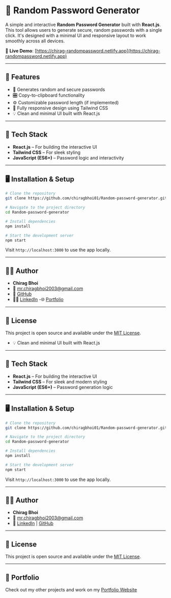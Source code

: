 
# 🔐 Random Password Generator

A simple and interactive **Random Password Generator** built with **React.js**. This tool allows users to generate secure, random passwords with a single click. It's designed with a minimal UI and responsive layout to work smoothly across all devices.

🔗 **Live Demo**: [https://chirag-randompassword.netlify.app](https://chirag-randompassword.netlify.app)

---

## 🌟 Features

- 🔁 Generates random and secure passwords
- 🎛️ Copy-to-clipboard functionality
- ⚙️ Customizable password length (if implemented)
- 📱 Fully responsive design using Tailwind CSS
- 💡 Clean and minimal UI built with React.js

---

## 🚀 Tech Stack

- **React.js** – For building the interactive UI
- **Tailwind CSS** – For sleek styling
- **JavaScript (ES6+)** – Password logic and interactivity

---

## 🖥️ Installation & Setup

```bash
# Clone the repository
git clone https://github.com/chiragbhoi01/Random-password-generator.git

# Navigate to the project directory
cd Random-password-generator

# Install dependencies
npm install

# Start the development server
npm start
```

Visit `http://localhost:3000` to use the app locally.

---

## 👨‍💻 Author

- **Chirag Bhoi**
- 📧 [mr.chiragbhoi2003@gmail.com](mailto:mr.chiragbhoi2003@gmail.com)
- 🔗 [GitHub](https://github.com/chiragbhoi01) 
- 🧑‍💼 [LinkedIn](https://linkedin.com/in/chiragbhoi01)
-🌐 [Portfolio](https://chiragbhoimarshal.netlify.app)
---

## 📄 License

This project is open source and available under the [MIT License](LICENSE).

- 💡 Clean and minimal UI built with React.js

---

## 🚀 Tech Stack

- **React.js** – For building the interactive UI
- **Tailwind CSS** – For sleek and modern styling
- **JavaScript (ES6+)** – Password generation logic

---

## 🖥️ Installation & Setup

```bash
# Clone the repository
git clone https://github.com/chiragbhoi01/Random-password-generator.git

# Navigate to the project directory
cd Random-password-generator

# Install dependencies
npm install

# Start the development server
npm start
```

Visit `http://localhost:3000` to use the app locally.

---

## 👨‍💻 Author

- **Chirag Bhoi**
- 📧 [mr.chiragbhoi2003@gmail.com](mailto:mr.chiragbhoi2003@gmail.com)
- 🔗 [LinkedIn](https://linkedin.com/in/chiragbhoi01) | [GitHub](https://github.com/chiragbhoi01)

---

## 📄 License

This project is open source and available under the [MIT License](LICENSE).


---

## 🧭 Portfolio

Check out my other projects and work on my [Portfolio Website](https://chiragbhoimarshal.netlify.app)
